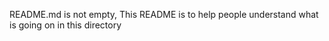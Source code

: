 README.md is not empty, This README is to help people understand what is going on in this directory
